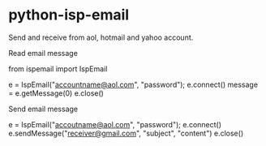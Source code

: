 # python-isp-email
Send and receive from aol, hotmail and yahoo account.

Read email message

from ispemail import IspEmail

e = IspEmail("accountname@aol.com", "password");
e.connect()
message = e.getMessage(0)
e.close()

Send email message

e = IspEmail("accoutname@aol.com", "password");
e.connect()
e.sendMessage("receiver@gmail.com", "subject", "content")
e.close()
